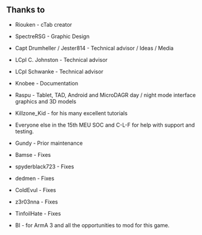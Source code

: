 Thanks to
---------
+ Riouken - cTab creator
+ SpectreRSG - Graphic Design
+ Capt Drumheller / Jester814 - Technical advisor / Ideas / Media
+ LCpl C. Johnston - Technical advisor
+ LCpl Schwanke - Technical advisor
+ Knobee - Documentation
+ Raspu - Tablet, TAD, Android and MicroDAGR day / night mode interface graphics and 3D models
+ Killzone_Kid - for his many excellent tutorials
+ Everyone else in the 15th MEU SOC and C-L-F for help with support and testing.
+ Gundy - Prior maintenance

+ Bamse - Fixes
+ spyderblack723 - Fixes
+ dedmen - Fixes
+ ColdEvul - Fixes
+ z3r03nna - Fixes
+ TinfoilHate - Fixes

+ BI - for ArmA 3 and all the opportunities to mod for this game.